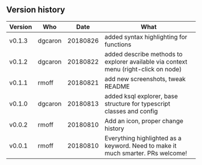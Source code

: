## Version history

Version | Who | Date | What
-|-|-|-
v0.1.3 | dgcaron | 20180826 | added syntax highlighting for functions
v0.1.2 | dgcaron | 20180822 | added describe methods to explorer available via context menu (right-click on node)
v0.1.1 | rmoff | 20180821 | add new screenshots, tweak README
v0.1.0 | dgcaron | 20180813 | added ksql explorer, base structure for typescript classes and config
v0.0.2 | rmoff | 20180810 | Add an icon, proper change history
v0.0.1 | rmoff | 20180810 | Everything highlighted as a keyword. Need to make it much smarter. PRs welcome!
